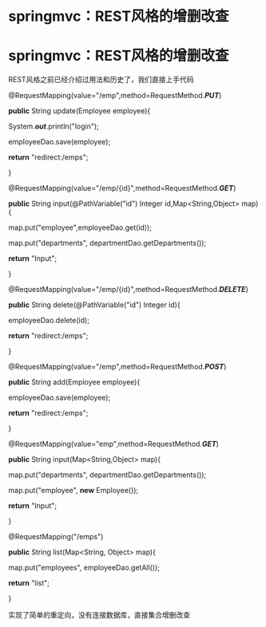 # springmvc：REST风格的增删改查

# springmvc：REST风格的增删改查

REST风格之前已经介绍过用法和历史了，我们直接上手代码

@RequestMapping(value="/emp",method=RequestMethod.***PUT***)

**public** String update(Employee employee){

System.***out***.println("login");

employeeDao.save(employee);

**return** "redirect:/emps";

}

@RequestMapping(value="/emp/{id}",method=RequestMethod.***GET***)

**public** String input(@PathVariable("id") Integer id,Map<String,Object> map){

map.put("employee",employeeDao.get(id));

map.put("departments", departmentDao.getDepartments());

**return** "Input";

}

@RequestMapping(value="/emp/{id}",method=RequestMethod.***DELETE***)

**public** String delete(@PathVariable("id") Integer id){

employeeDao.delete(id);

**return** "redirect:/emps";

}

@RequestMapping(value="/emp",method=RequestMethod.***POST***)

**public** String add(Employee employee){

employeeDao.save(employee);

**return** "redirect:/emps";

}

@RequestMapping(value="emp",method=RequestMethod.***GET***)

**public** String input(Map<String,Object> map){

map.put("departments", departmentDao.getDepartments());

map.put("employee", **new** Employee());

**return** "Input";

}

@RequestMapping("/emps")

**public** String list(Map<String, Object> map){

map.put("employees", employeeDao.getAll());

**return** "list";

}

实现了简单的重定向，没有连接数据库，直接集合增删改查